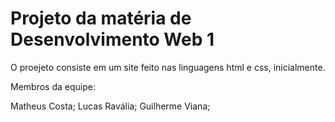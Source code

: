 # Projeto da matéria de Desenvolvimento Web 1
 O proejeto consiste em um site feito nas linguagens html e css, inicialmente.

Membros da equipe:

Matheus Costa;
Lucas Ravália;
Guilherme Viana;

